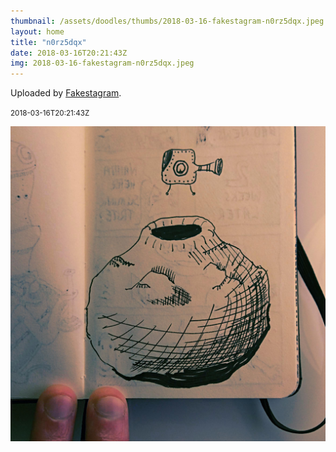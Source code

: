 ```yaml
---
thumbnail: /assets/doodles/thumbs/2018-03-16-fakestagram-n0rz5dqx.jpeg
layout: home
title: "n0rz5dqx"
date: 2018-03-16T20:21:43Z
img: 2018-03-16-fakestagram-n0rz5dqx.jpeg
---
```


Uploaded by [Fakestagram](https://github.com/opyate/fakestagram).

<small>2018-03-16T20:21:43Z</small>

![Uploaded by Fakestagram](/assets/doodles/original/2018-03-16-fakestagram-n0rz5dqx.jpeg)
